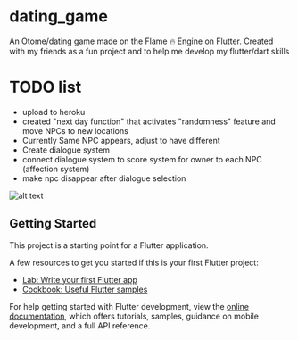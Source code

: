 # dating_game

An Otome/dating game made on the Flame 🔥 Engine on Flutter. Created with my friends as a fun project and to help me develop my flutter/dart skills

# TODO list

- upload to heroku
- created "next day function" that activates "randomness" feature and move NPCs to new locations
- Currently Same NPC appears, adjust to have different
- Create dialogue system
- connect dialogue system to score system for owner to each NPC (affection system)
- make npc disappear after dialogue selection

![alt text](https://www.nawpic.com/media/2020/anime-school-background-nawpic-1.jpg)



## Getting Started

This project is a starting point for a Flutter application.

A few resources to get you started if this is your first Flutter project:

- [Lab: Write your first Flutter app](https://docs.flutter.dev/get-started/codelab)
- [Cookbook: Useful Flutter samples](https://docs.flutter.dev/cookbook)

For help getting started with Flutter development, view the
[online documentation](https://docs.flutter.dev/), which offers tutorials,
samples, guidance on mobile development, and a full API reference.
